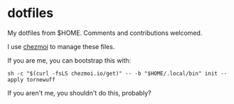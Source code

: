 dotfiles
========

My dotfiles from $HOME. Comments and contributions welcomed.

I use [chezmoi](https://chezmoi.io/) to manage these files.

If you are me, you can bootstrap this with:

```
sh -c "$(curl -fsLS chezmoi.io/get)" -- -b "$HOME/.local/bin" init --apply tornewuff
```

If you aren't me, you shouldn't do this, probably?
